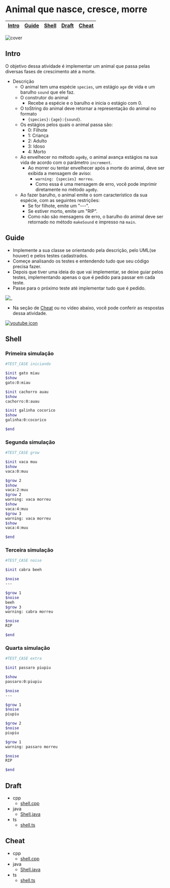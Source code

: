 # Animal que nasce, cresce, morre

<!-- toch -->
[Intro](#intro) | [Guide](#guide) | [Shell](#shell) | [Draft](#draft) | [Cheat](#cheat)
-- | -- | -- | -- | --
<!-- toch -->

![cover](https://raw.githubusercontent.com/qxcodepoo/arcade/master/base/animal/cover.jpg)

## Intro

O objetivo dessa atividade é implementar um animal que passa pelas diversas fases de crescimento até a morte.

- Descrição
  - O animal tem uma espécie `species`, um estágio `age` de vida e um barulho `sound` que ele faz.
  - O construtor do animal
    - Recebe a espécie e o barulho e inicia o estágio com 0.
  - O toString do animal deve retornar a representação do animal no formato
    - `{species}:{age}:{sound}`.
  - Os estágios pelos quais o animal passa são:
    - 0: Filhote
    - 1: Criança
    - 2: Adulto
    - 3: Idoso
    - 4: Morto
  - Ao envelhecer no método `ageBy`, o animal avança estágios na sua vida de acordo com o parâmetro `increment`.
    - Ao morrer ou tentar envelhecer após a morte do animal, deve ser exibida a mensagem de aviso:
      - `warning: {species} morreu`.
      - Como essa é uma mensagem de erro, você pode imprimir diretamente no método `ageBy`.
  - Ao fazer barulho, o animal emite o som característico da sua espécie, com as seguintes restrições:
    - Se for filhote, emite um "---".
    - Se estiver morto, emite um "RIP".
    - Como não são mensagens de erro, o barulho do animal deve ser retornado no método `makeSound` e impresso na `main`.

## Guide

- Implemente a sua classe se orientando pela descrição, pelo UML(se houver) e pelos testes cadastrados.
- Começe analisando os testes e entendendo tudo que seu código precisa fazer.
- Depois que tiver uma ideia do que vai implementar, se deixe guiar pelos testes, implementando apenas o que é pedido para passar em cada teste.
- Passe para o próximo teste até implementar tudo que é pedido.

![_](https://raw.githubusercontent.com/qxcodepoo/arcade/master/base/animal/diagrama.png)

- Na seção de [Cheat](#cheat) ou no vídeo abaixo, você pode conferir as respostas dessa atividade.

[![youtube icon](https://raw.githubusercontent.com/qxcodepoo/arcade/master/base/animal/../yousolver.png)](https://youtu.be/QZfjLVrk7p8)

## Shell

### Primeira simulação

```bash
#TEST_CASE iniciando

$init gato miau
$show
gato:0:miau

$init cachorro auau
$show
cachorro:0:auau

$init galinha cocorico
$show
galinha:0:cocorico

$end
```

### Segunda simulação

```bash
#TEST_CASE grow

$init vaca muu
$show
vaca:0:muu

$grow 2
$show
vaca:2:muu
$grow 2
warning: vaca morreu
$show
vaca:4:muu
$grow 3
warning: vaca morreu
$show
vaca:4:muu

$end
```

### Terceira simulação

```bash
#TEST_CASE noise

$init cabra beeh

$noise
---

$grow 1
$noise
beeh
$grow 3
warning: cabra morreu

$noise
RIP

$end
```

### Quarta simulação

```bash
#TEST_CASE extra

$init passaro piupiu

$show
passaro:0:piupiu

$noise
---

$grow 1
$noise
piupiu

$grow 2
$noise
piupiu

$grow 1
warning: passaro morreu

$noise
RIP

$end
```

## Draft

<!-- links .cache/draft -->
- cpp
  - [shell.cpp](https://github.com/qxcodepoo/arcade/blob/master/base/animal/.cache/draft/cpp/shell.cpp)
- java
  - [Shell.java](https://github.com/qxcodepoo/arcade/blob/master/base/animal/.cache/draft/java/Shell.java)
- ts
  - [shell.ts](https://github.com/qxcodepoo/arcade/blob/master/base/animal/.cache/draft/ts/shell.ts)
<!-- links -->

## Cheat

<!-- links .cache/cheat -->
- cpp
  - [shell.cpp](https://github.com/qxcodepoo/arcade/blob/master/base/animal/.cache/cheat/cpp/shell.cpp)
- java
  - [Shell.java](https://github.com/qxcodepoo/arcade/blob/master/base/animal/.cache/cheat/java/Shell.java)
- ts
  - [shell.ts](https://github.com/qxcodepoo/arcade/blob/master/base/animal/.cache/cheat/ts/shell.ts)
<!-- links -->
